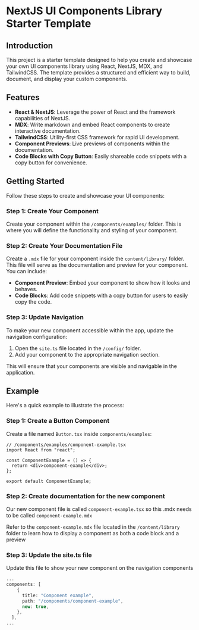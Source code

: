 # NextJS UI Components Library Starter Template

## Introduction

This project is a starter template designed to help you create and showcase your own UI components library using React, NextJS, MDX, and TailwindCSS. The template provides a structured and efficient way to build, document, and display your custom components.

## Features

- **React & NextJS**: Leverage the power of React and the framework capabilities of NextJS.
- **MDX**: Write markdown and embed React components to create interactive documentation.
- **TailwindCSS**: Utility-first CSS framework for rapid UI development.
- **Component Previews**: Live previews of components within the documentation.
- **Code Blocks with Copy Button**: Easily shareable code snippets with a copy button for convenience.

## Getting Started

Follow these steps to create and showcase your UI components:

### Step 1: Create Your Component

Create your component within the `/components/examples/` folder. This is where you will define the functionality and styling of your component.

### Step 2: Create Your Documentation File

Create a `.mdx` file for your component inside the `content/library/` folder. This file will serve as the documentation and preview for your component. You can include:

- **Component Preview**: Embed your component to show how it looks and behaves.
- **Code Blocks**: Add code snippets with a copy button for users to easily copy the code.

### Step 3: Update Navigation

To make your new component accessible within the app, update the navigation configuration:

1. Open the `site.ts` file located in the `/config/` folder.
2. Add your component to the appropriate navigation section.

This will ensure that your components are visible and navigable in the application.

## Example

Here's a quick example to illustrate the process:

### Step 1: Create a Button Component

Create a file named `Button.tsx` inside `components/examples`:

```tsx
// /components/examples/component-example.tsx
import React from "react";

const ComponentExample = () => {
  return <div>component-example</div>;
};

export default ComponentExample;
```

### Step 2: Create documentation for the new component

Our new component file is called `component-example.tsx` so this .mdx needs to be called `component-example.mdx`

Refer to the `component-example.mdx` file located in the `/content/library` folder to learn how to display a component as both a code block and a preview

### Step 3: Update the site.ts file

Update this file to show your new component on the navigation components

```ts
...
components: [
    {
      title: "Component example",
      path: "/components/component-example",
      new: true,
    },
  ],
...
```
